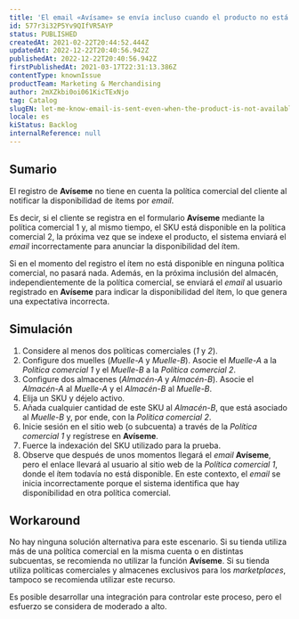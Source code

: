 ```yaml
---
title: 'El email «Avísame» se envía incluso cuando el producto no está disponible para la política comercial del sitio web'
id: 577r3i32P5Yv9QIfVR5AYP
status: PUBLISHED
createdAt: 2021-02-22T20:44:52.444Z
updatedAt: 2022-12-22T20:40:56.942Z
publishedAt: 2022-12-22T20:40:56.942Z
firstPublishedAt: 2021-03-17T22:31:13.386Z
contentType: knownIssue
productTeam: Marketing & Merchandising
author: 2mXZkbi0oi061KicTExNjo
tag: Catalog
slugEN: let-me-know-email-is-sent-even-when-the-product-is-not-available-for-the-websites-trade-policy
locale: es
kiStatus: Backlog
internalReference: null
---
```


## Sumario

El registro de __Avíseme__ no tiene en cuenta la política comercial del cliente al notificar la disponibilidad de ítems por *email*.

Es decir, si el cliente se registra en el formulario __Avíseme__ mediante la política comercial 1 y, al mismo tiempo, el SKU está disponible en la política comercial 2, la próxima vez que se indexe el producto, el sistema enviará el *email* incorrectamente para anunciar la disponibilidad del ítem.

Si en el momento del registro el ítem no está disponible en ninguna política comercial, no pasará nada. Además, en la próxima inclusión del almacén, independientemente de la política comercial, se enviará el *email* al usuario registrado en __Avíseme__ para indicar la disponibilidad del ítem, lo que genera una expectativa incorrecta.


## Simulación

1. Considere al menos dos políticas comerciales (*1* y *2*).
2. Configure dos muelles (*Muelle-A* y *Muelle-B*). Asocie el *Muelle-A* a la *Política comercial 1* y el *Muelle-B* a la *Política comercial 2*.
3. Configure dos almacenes (*Almacén-A* y *Almacén-B*). Asocie el *Almacén-A* al *Muelle-A* y el *Almacén-B* al *Muelle-B*.
4. Elija un SKU y déjelo activo.
5. Añada cualquier cantidad de este SKU al *Almacén-B*, que está asociado al *Muelle-B* y, por ende, con la *Política comercial 2*.
6. Inicie sesión en el sitio web (o subcuenta) a través de la *Política comercial 1* y regístrese en __Avíseme__.
7. Fuerce la indexación del SKU utilizado para la prueba.
8. Observe que después de unos momentos llegará el *email* __Avíseme__, pero el enlace llevará al usuario al sitio web de la *Política comercial 1*, donde el ítem todavía no está disponible. En este contexto, el *email* se inicia incorrectamente porque el sistema identifica que hay disponibilidad en otra política comercial.

## Workaround

No hay ninguna solución alternativa para este escenario. Si su tienda utiliza más de una política comercial en la misma cuenta o en distintas subcuentas, se recomienda no utilizar la función __Avíseme__. Si su tienda utiliza políticas comerciales y almacenes exclusivos para los *marketplaces*, tampoco se recomienda utilizar este recurso.

Es posible desarrollar una integración para controlar este proceso, pero el esfuerzo se considera de moderado a alto.

